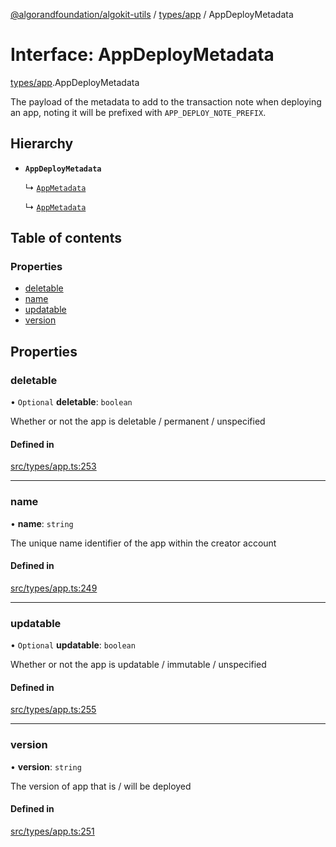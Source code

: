 [@algorandfoundation/algokit-utils](../README.md) / [types/app](../modules/types_app.md) / AppDeployMetadata

# Interface: AppDeployMetadata

[types/app](../modules/types_app.md).AppDeployMetadata

The payload of the metadata to add to the transaction note when deploying an app, noting it will be prefixed with `APP_DEPLOY_NOTE_PREFIX`.

## Hierarchy

- **`AppDeployMetadata`**

  ↳ [`AppMetadata`](types_app_deployer.AppMetadata.md)

  ↳ [`AppMetadata`](types_app.AppMetadata.md)

## Table of contents

### Properties

- [deletable](types_app.AppDeployMetadata.md#deletable)
- [name](types_app.AppDeployMetadata.md#name)
- [updatable](types_app.AppDeployMetadata.md#updatable)
- [version](types_app.AppDeployMetadata.md#version)

## Properties

### deletable

• `Optional` **deletable**: `boolean`

Whether or not the app is deletable / permanent / unspecified

#### Defined in

[src/types/app.ts:253](https://github.com/lempira/algokit-utils-ts/blob/main/src/types/app.ts#L253)

___

### name

• **name**: `string`

The unique name identifier of the app within the creator account

#### Defined in

[src/types/app.ts:249](https://github.com/lempira/algokit-utils-ts/blob/main/src/types/app.ts#L249)

___

### updatable

• `Optional` **updatable**: `boolean`

Whether or not the app is updatable / immutable / unspecified

#### Defined in

[src/types/app.ts:255](https://github.com/lempira/algokit-utils-ts/blob/main/src/types/app.ts#L255)

___

### version

• **version**: `string`

The version of app that is / will be deployed

#### Defined in

[src/types/app.ts:251](https://github.com/lempira/algokit-utils-ts/blob/main/src/types/app.ts#L251)
